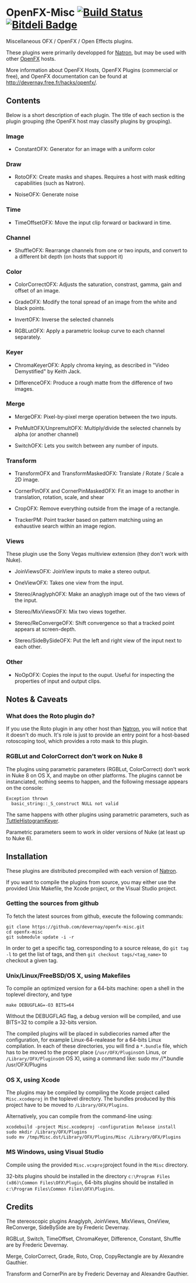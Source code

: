 OpenFX-Misc [![Build Status](https://api.travis-ci.org/devernay/openfx-misc.png?branch=master)](https://travis-ci.org/devernay/openfx-misc) [![Bitdeli Badge](https://d2weczhvl823v0.cloudfront.net/devernay/openfx-misc/trend.png)](https://bitdeli.com/free "Bitdeli Badge")
===========

Miscellaneous OFX / OpenFX / Open Effects plugins.

These plugins were primarily developped for
[Natron](http://natron.inria.fr), but may be used with other
[OpenFX](http://openeffects.org) hosts.

More information about OpenFX Hosts, OpenFX Plugins (commercial or
free), and OpenFX documentation can be found at
<http://devernay.free.fr/hacks/openfx/>.

Contents
--------

Below is a short description of each plugin. The title of each section
is the plugin grouping (the OpenFX host may classify plugins by
grouping).

### Image

* ConstantOFX: Generator for an image with a uniform color

### Draw

* RotoOFX: Create masks and shapes. Requires a host with mask editing
  capabilities (such as Natron).

* NoiseOFX: Generate noise

### Time

* TimeOffsetOFX: Move the input clip forward or backward in time.  

### Channel

* ShuffleOFX: Rearrange channels from one or two inputs, and convert
  to a different bit depth (on hosts that support it)

### Color

* ColorCorrectOFX: Adjusts the saturation, constrast, gamma, gain and offset of an image.  

* GradeOFX: Modify the tonal spread of an image from the white and black points.  

* InvertOFX: Inverse the selected channels

* RGBLutOFX: Apply a parametric lookup curve to each channel  
  separately.  
   
### Keyer

* ChromaKeyerOFX: Apply chroma keying, as described in "Video Demystified" by Keith Jack.  

* DifferenceOFX: Produce a rough matte from the difference of two
  images.
  
### Merge

* MergeOFX: Pixel-by-pixel merge operation between the two inputs.

* PreMultOFX/UnpremultOFX: Multiply/divide the selected channels by alpha (or another channel)

* SwitchOFX: Lets you switch between any number of inputs.

### Transform

* TransformOFX and TransformMaskedOFX: Translate / Rotate / Scale a 2D
  image.

* CornerPinOFX and CornerPinMaskedOFX: Fit an image to another in
  translation, rotation, scale, and shear

* CropOFX: Remove everything outside from the image of a rectangle.

* TrackerPM: Point tracker based on pattern matching using an exhaustive search within an image region.

### Views

These plugin use the Sony Vegas multiview extension (they don't work
with Nuke).

* JoinViewsOFX: JoinView inputs to make a stereo output.

* OneViewOFX: Takes one view from the input.

* Stereo/AnaglyphOFX: Make an anaglyph image out of the two views of the input.

* Stereo/MixViewsOFX: Mix two views together. 

* Stereo/ReConvergeOFX: Shift convergence so that a tracked point
  appears at screen-depth.

* Stereo/SideBySideOFX: Put the left and right view of the input next
  to each other.

### Other

* NoOpOFX: Copies the input to the ouput. Useful for inspecting the properties of input and output clips.

Notes & Caveats
---------------

### What does the Roto plugin do?

If you use the Roto plugin in any other host than [Natron](http://natron.inria.fr), you will notice that it doesn't do much. It's role is just to provide an entry point for a host-based rotoscoping tool, which provides a roto mask to this plugin.

### RGBLut and ColorCorrect don't work on Nuke 8

The plugins using parametric parameters (RGBLut, ColorCorrect) don't work in Nuke 8 on OS X, and maybe on other platforms. The plugins cannot be instanciated, nothing seems to happen, and the following message appears on the console:

    Exception thrown
      basic_string::_S_construct NULL not valid

The same happens with other plugins using parametric parameters, such as [TuttleHistogramKeyer](http://www.tuttleofx.org/).

Parametric parameters seem to work in older versions of Nuke (at least up to Nuke 6).

Installation
------------

These plugins are distributed precompiled with each version of
[Natron](http://natron.inria.fr).

If you want to compile the plugins from source, you may either use the
provided Unix Makefile, the Xcode project, or the Visual Studio project.

### Getting the sources from github

To fetch the latest sources from github, execute the following commands:

	git clone https://github.com/devernay/openfx-misc.git
	cd openfx-misc
	git submodule update -i -r

In order to get a specific tag, corresponding to a source release, do `git tag -l`
to get the list of tags, and then `git checkout tags/<tag_name>`
to checkout a given tag.

### Unix/Linux/FreeBSD/OS X, using Makefiles

To compile an optimized version for a 64-bits machine: open a shell in
the toplevel directory, and type

	make DEBUGFLAG=-O3 BITS=64

Without the DEBUGFLAG flag, a debug version will be compiled, and use
BITS=32 to compile a 32-bits version.

The compiled plugins will be placed in subdiecories named after the
configuration, for example Linux-64-realease for a 64-bits Linux
compilation. In each of these directories, you will find a `*.bundle`
file, which has to be moved to the proper place (`/usr/OFX/Plugins`on
Linus, or `/Library/OFX/Plugins`on OS X), using a command like:
	sudo mv */*/*.bundle /usr/OFX/Plugins

### OS X, using Xcode

The plugins may be compiled by compiling the Xcode project called
`Misc.xcodeproj` in the toplevel directory. The bundles produced by
this project have to be moved to `/Library/OFX/Plugins`.

Alternatively, you can compile from the command-line using:

	xcodebuild -project Misc.xcodeproj -configuration Release install
	sudo mkdir /Library/OFX/Plugins
	sudo mv /tmp/Misc.dst/Library/OFX/Plugins/Misc /Library/OFX/Plugins

### MS Windows, using Visual Studio

Compile using the provided `Misc.vcxproj`project found in the `Misc`
directory.

32-bits plugins should be installed in the directory `c:\Program Files
(x86)\Common Files\OFX\Plugin`, 64-bits plugins should be installed in
`c:\Program Files\Common Files\OFX\Plugins`.

Credits
-------

The stereoscopic plugins Anaglyph, JoinViews, MixViews, OneView,
ReConverge, SideBySide are by Frederic Devernay.

RGBLut, Switch, TimeOffset, ChromaKeyer, Difference, Constant, Shuffle
are by Frederic Devernay.

Merge, ColorCorrect, Grade, Roto, Crop, CopyRectangle  are by
Alexandre Gauthier.

Transform and CornerPin are by Frederic Devernay and Alexandre Gauthier.

